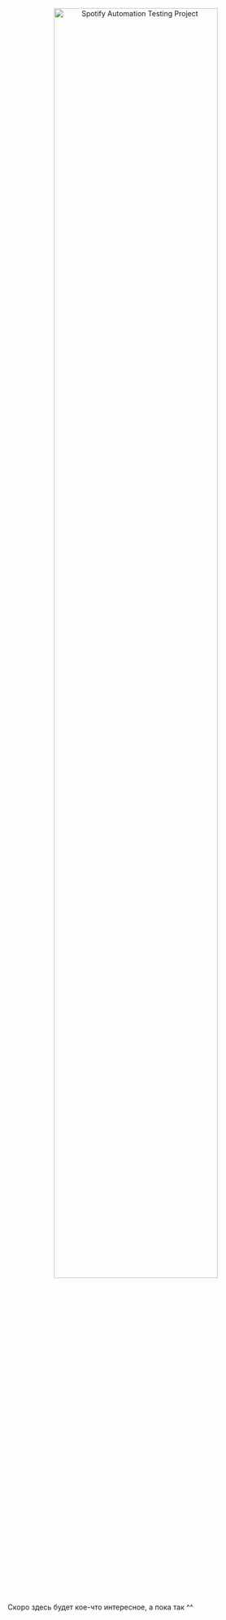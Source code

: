 <p align="center">
  <img src=".assets/img/spotify_automation_project.svg" width="80%" alt="Spotify Automation Testing Project"/>
</p>


Скоро здесь будет кое-что интересное, а пока так ^^
